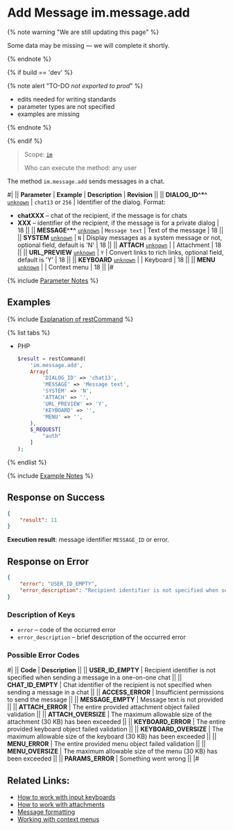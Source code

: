 # Add Message im.message.add

{% note warning "We are still updating this page" %}

Some data may be missing — we will complete it shortly.

{% endnote %}

{% if build == 'dev' %}

{% note alert "TO-DO _not exported to prod_" %}

- edits needed for writing standards
- parameter types are not specified
- examples are missing

{% endnote %}

{% endif %}

> Scope: [`im`](../../scopes/permissions.md)
>
> Who can execute the method: any user

The method `im.message.add` sends messages in a chat.

#|
|| **Parameter** | **Example** | **Description** | **Revision** ||
|| **DIALOG_ID^*^**
[`unknown`](../../data-types.md) | `chat13`
or
`256` | Identifier of the dialog. Format:
- **chatXXX** – chat of the recipient, if the message is for chats
- **XXX** – identifier of the recipient, if the message is for a private dialog | 18 ||
|| **MESSAGE^*^**
[`unknown`](../../data-types.md) | `Message text` | Text of the message | 18 ||
|| **SYSTEM**
[`unknown`](../../data-types.md) | `N` | Display messages as a system message or not, optional field, default is 'N' | 18 ||
|| **ATTACH**
[`unknown`](../../data-types.md) | | Attachment | 18 ||
|| **URL_PREVIEW**
[`unknown`](../../data-types.md) | `Y` | Convert links to rich links, optional field, default is 'Y' | 18 ||
|| **KEYBOARD**
[`unknown`](../../data-types.md) | | Keyboard | 18 ||
|| **MENU**
[`unknown`](../../data-types.md) | | Context menu | 18 ||
|#

{% include [Parameter Notes](../../../_includes/required.md) %}

## Examples

{% include [Explanation of restCommand](../_includes/rest-command.md) %}

{% list tabs %}

- PHP

    ```php
    $result = restCommand(
        'im.message.add',
        Array(
            'DIALOG_ID' => 'chat13',
            'MESSAGE' => 'Message text',
            'SYSTEM' => 'N',
            'ATTACH' => '',
            'URL_PREVIEW' => 'Y',
            'KEYBOARD' => '',
            'MENU' => '',
        ),
        $_REQUEST[
            "auth"
        ]
    );
    ```

{% endlist %}

{% include [Example Notes](../../../_includes/examples.md) %}

## Response on Success

```json
{
    "result": 11
}
```

**Execution result**: message identifier `MESSAGE_ID` or error.

## Response on Error

```json
{
    "error": "USER_ID_EMPTY",
    "error_description": "Recipient identifier is not specified when sending a message in a one-on-one chat"
}
```

### Description of Keys

- `error` – code of the occurred error
- `error_description` – brief description of the occurred error

### Possible Error Codes

#|
|| **Code** | **Description** ||
|| **USER_ID_EMPTY** | Recipient identifier is not specified when sending a message in a one-on-one chat ||
|| **CHAT_ID_EMPTY** | Chat identifier of the recipient is not specified when sending a message in a chat ||
|| **ACCESS_ERROR** | Insufficient permissions to send the message ||
|| **MESSAGE_EMPTY** | Message text is not provided ||
|| **ATTACH_ERROR** | The entire provided attachment object failed validation ||
|| **ATTACH_OVERSIZE** | The maximum allowable size of the attachment (30 KB) has been exceeded ||
|| **KEYBOARD_ERROR** | The entire provided keyboard object failed validation ||
|| **KEYBOARD_OVERSIZE** | The maximum allowable size of the keyboard (30 KB) has been exceeded ||
|| **MENU_ERROR** | The entire provided menu object failed validation ||
|| **MENU_OVERSIZE** | The maximum allowable size of the menu (30 KB) has been exceeded ||
|| **PARAMS_ERROR** | Something went wrong ||
|#

## Related Links:

- [How to work with input keyboards](.)
- [How to work with attachments](.)
- [Message formatting](.)
- [Working with context menus](.)